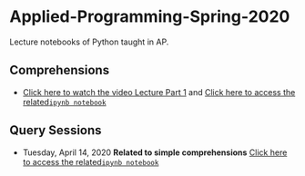 # Applied-Programming-Spring-2020
Lecture notebooks of Python taught in AP.



## Comprehensions
- [Click here to watch the video Lecture Part 1](https://youtu.be/styO04BaVnM) and [Click here to access the related`ipynb notebook`](https://github.com/MuhammadYaseenKhan/Applied-Programming-Spring-2020/blob/master/Comprehension-1of2.ipynb)


## Query Sessions
- Tuesday, April 14, 2020 **Related to simple comprehensions** [Click here to access the related`ipynb notebook`](https://github.com/MuhammadYaseenKhan/Applied-Programming-Spring-2020/blob/master/Query-Session-3.ipynb)

